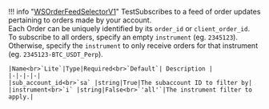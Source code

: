 !!! info "[WSOrderFeedSelectorV1](/../../schemas/ws_order_feed_selector_v1)"
    TestSubscribes to a feed of order updates pertaining to orders made by your account.<br>Each Order can be uniquely identified by its `order_id` or `client_order_id`.<br>To subscribe to all orders, specify an empty `instrument` (eg. `2345123`).<br>Otherwise, specify the `instrument` to only receive orders for that instrument (eg. `2345123-BTC_USDT_Perp`).<br>

    |Name<br>`Lite`|Type|Required<br>`Default`| Description |
    |-|-|-|-|
    |sub_account_id<br>`sa` |string|True|The subaccount ID to filter by|
    |instrument<br>`i` |string|False<br>`'all'`|The instrument filter to apply.|
